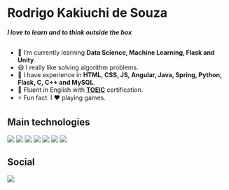 # Rodrigo Kakiuchi de Souza
***I love to learn and to think outside the box***

<hr style="height: 1px; background-color: var(--borderColor-muted, var(--color-border-muted))">

- 🌱 I’m currently learning **Data Science, Machine Learning, Flask and Unity**.
- 😄 I really like solving algorithm problems.
- 🚀 I have experience in **HTML, CSS, JS, Angular, Java, Spring, Python, Flask, C, C++ and MySQL**.
- 💬 Fluent in English with **[TOEIC](https://toeicglobal.com/)** certification.
- ⚡ Fun fact: I ❤ playing games.

## Main technologies
<div>
  <img src="https://img.shields.io/badge/Python-FFD43B?style=for-the-badge&logo=python&logoColor=blue"></img>
  <img src="https://img.shields.io/badge/Flask-000000?style=for-the-badge&logo=flask&logoColor=white"></img>
  <img src="https://img.shields.io/badge/Angular-DD0031?style=for-the-badge&logo=angular&logoColor=white"></img>
  <img src="https://img.shields.io/badge/C-00599C?style=for-the-badge&logo=c&logoColor=white"></img>
  <img src="https://img.shields.io/badge/C%2B%2B-00599C?style=for-the-badge&logo=c%2B%2B&logoColor=white"></img>
  <img src="https://img.shields.io/badge/MySQL-00000F?style=for-the-badge&logo=mysql&logoColor=white"></img>
  <img src="https://img.shields.io/badge/java-%23ED8B00.svg?style=for-the-badge&logo=openjdk&logoColor=white"></img>
</div>

## Social
<a href="https://www.linkedin.com/in/rodrigo-kakiuchi/" target="_blank"><img src="https://img.shields.io/badge/-LinkedIn-%230077B5?style=for-the-badge&logo=linkedin&logoColor=white"></a> 
